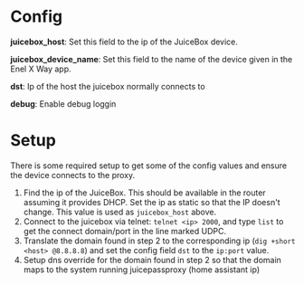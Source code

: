 # Config

**juicebox_host**: Set this field to the ip of the JuiceBox device.

**juicebox_device_name**: Set this field to the name of the device given in the Enel X Way app.

**dst**: Ip of the host the juicebox normally connects to

**debug**: Enable debug loggin

# Setup

There is some required setup to get some of the config values and ensure the device connects to the proxy.

1. Find the ip of the JuiceBox. This should be available in the router assuming it provides DHCP. Set the ip as static so that the IP doesn't change. This value is used as `juicebox_host` above.
2. Connect to the juicebox via telnet: `telnet <ip> 2000`, and type `list` to get the connect domain/port in the line marked UDPC.
3. Translate the domain found in step 2 to the corresponding ip (`dig +short <host> @8.8.8.8`) and set the config field `dst` to the `ip:port` value.
4. Setup dns override for the domain found in step 2 so that the domain maps to the system running juicepassproxy (home assistant ip)
